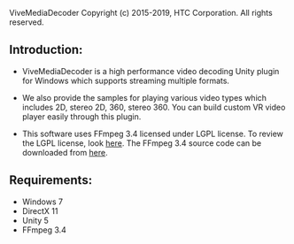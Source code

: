 ViveMediaDecoder
Copyright (c) 2015-2019, HTC Corporation. All rights reserved.

## Introduction:
- ViveMediaDecoder is a high performance video decoding Unity plugin for Windows
  which supports streaming multiple formats.

- We also provide the samples for playing various video types which includes
  2D, stereo 2D, 360, stereo 360. You can build custom VR video player easily
  through this plugin.

- This software uses FFmpeg 3.4 licensed under LGPL license.
  To review the LGPL license, look [here](https://www.gnu.org/licenses/lgpl-3.0.en.html).
  The FFmpeg 3.4 source code can be downloaded from [here](https://ffmpeg.org/releases/ffmpeg-3.4.tar.bz2).

## Requirements:
- Windows 7
- DirectX 11
- Unity 5
- FFmpeg 3.4